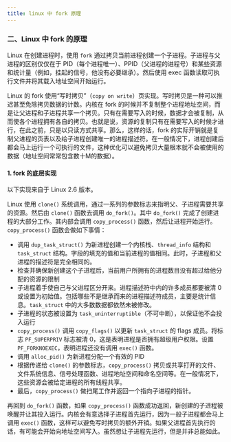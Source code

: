 ```yaml
---
title: linux 中 fork 原理
---
```


### 二、Linux 中 fork 的原理

Linux 在创建进程时，使用 `fork` 通过拷贝当前进程创建一个子进程。子进程与父进程的区别仅仅在于 PID（每个进程唯一）、PPID（父进程的进程号）和某些资源和统计量（例如，挂起的信号，他没有必要继承）。然后使用 exec 函数读取可执行文件并将其载入地址空间开始运行。

Linux 的 fork 使用“写时拷贝”（`copy on write`）页实现。写时拷贝是一种可以推迟甚至免除拷贝数据的计数。内核在 fork 的时候并不复制整个进程地址空间，而是让父进程和子进程共享一个拷贝。只有在需要写入的时候，数据才会被复制，从而使各个进程拥有各自的拷贝。也就是说，资源的复制只有在需要写入的时候才进行，在此之前，只是以只读方式共享。那么，这样的话，fork 的实际开销就是复制父进程的页表以及给子进程创建唯一的进程描述符。在一般情况下，进程创建后都会马上运行一个可执行的文件，这种优化可以避免拷贝大量根本就不会被使用的数据（地址空间常常包含数十M的数据）。

#### 1. fork 的底层实现

以下实现来自于 Linux 2.6 版本。

Linux 使用 `clone()` 系统调用，通过一系列的参数标志来指明父、子进程需要共享的资源。然后由 `clone()` 函数去调用 `do_fork()`。其中 `do_fork()` 完成了创建进程的大部分工作。其内部会调用 `copy_process()` 函数，然后让进程开始运行。`copy_process()` 函数会做如下事情：

- 调用 `dup_task_struct()` 为新进程创建一个内核栈、`thread_info` 结构和 `task_struct` 结构。字段的填充的值和当前进程的值相同。此时，子进程和父进程的描述符是完全相同的。
- 检查并确保新创建这个子进程后，当前用户所拥有的进程数目没有超过给他分配的资源的限制
- 子进程着手使自己与父进程区分开来。进程描述符中内的许多成员都要被清 0 或设置为初始值。包括哪些不是继承而来的进程描述符成员，主要是统计信息。`task_struct` 中的大多数数据都依然未被修改。
- 子进程的状态被设置为 `task_uninterruptible`（不可中断），以保证他不会投入运行
- `copy_process()` 调用 `copy_flags()` 以更新 `task_struct` 的 flags 成员。将标志  `PF_SUPERPRIV` 标志被清 0，这是表明进程是否拥有超级用户权限。设置 `PF_FORKNOEXEC`，表明进程还没有调用 `exec()` 函数。
- 调用 `alloc_pid()` 为新进程分配一个有效的 PID
- 根据传递给 `clone()` 的参数标志，`copy_process()` 拷贝或共享打开的文件、文件系统信息、信号处理函数、进程地址空间和命名空间等。在一般情况下，这些资源会被给定进程的所有线程共享。
- 最后，`copy_process()` 做扫尾工作并返回一个指向子进程的指针。

再回到 `do_fork()` 函数，如果 `copy_process()` 函数成功返回，新创建的子进程被唤醒并让其投入运行。内核会有意选择子进程首先运行，因为一般子进程都会马上调用 `exec()` 函数，这样可以避免写时拷贝的额外开销。如果父进程首先执行的话，有可能会开始向地址空间写入。虽然想让子进程先运行，但是并非总能如此。
